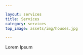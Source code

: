 ```yaml
---

layout: services
title: Services
category: services
top_image: assets/img/houses.jpg

---
```


Lorem Ipsum